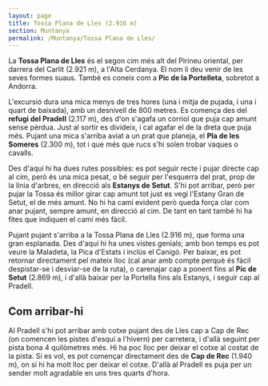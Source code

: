 ```yaml
---
layout: page
title: Tossa Plana de Lles (2.916 m)
section: Muntanya
permalink: /Muntanya/Tossa Plana de Lles/
---
```


La **Tossa Plana de Lles** és el segon cim més alt del Pirineu oriental, per darrera del Carlit (2.921 m), a l'Alta Cerdanya. El nom li deu venir de les seves formes suaus. També es coneix com a **Pic de la Portelleta**, sobretot a Andorra.

L'excursió dura una mica menys de tres hores (una i mitja de pujada, i una i quart de baixada), amb un desnivell de 800 metres. Es comença des del **refugi del Pradell** (2.117 m), des d'on s'agafa un corriol que puja cap amunt sense pèrdua. Just al sortir es divideix, i cal agafar el de la dreta que puja més.  Pujant una mica s'arriba aviat a un prat que planeja, el **Pla de les Someres** (2.300 m), tot i que més que rucs s'hi solen trobar vaques o cavalls.

Des d'aquí hi ha dues rutes possibles: es pot seguir recte i pujar directe cap al cim, però és una mica pesat, o bé seguir per l'esquerra del prat, prop de la línia d'arbres, en direcció als **Estanys de Setut**. S'hi pot arribar, però per pujar la Tossa és millor girar cap amunt tot just es vegi l'Estany Gran de Setut, el de més amunt. No hi ha camí evident però queda força clar com anar pujant, sempre amunt, en direcció al cim. De tant en tant també hi ha fites que indiquen el camí més fàcil.

Pujant pujant s'arriba a la Tossa Plana de Lles (2.916 m), que forma una gran esplanada. Des d'aquí hi ha unes vistes genials; amb bon temps es pot veure la Maladeta, la Pica d'Estats i inclús el Canigó. Per baixar, es pot retornar directament pel mateix lloc (cal anar amb compte perquè és fàcil despistar-se i desviar-se de la ruta), o carenajar cap a ponent fins al **Pic de Setut** (2.869 m), i d'allà baixar per la Portella fins als Estanys, i seguir cap al Pradell.

## Com arribar-hi

Al Pradell s'hi pot arribar amb cotxe pujant des de Lles cap a Cap de Rec (on comencen les pistes d'esquí a l'hivern) per carretera, i d'allà seguint per pista bona 4 quilòmetres més. Hi ha poc lloc per deixar el cotxe al costat de la pista. Si es vol, es pot començar directament des de **Cap de Rec** (1.940 m), on sí hi ha molt lloc per deixar el cotxe. D'allà al Pradell es puja per un sender molt agradable en uns tres quarts d'hora.

